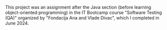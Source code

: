 This project was an assignment after the Java section (before learning object-oriented programming) in the IT Bootcamp course "Software Testing (QA)" organized by "Fondacija Ana and Vlade Divac", which I completed in June 2024.
